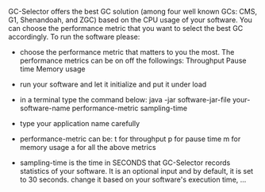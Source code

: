 GC-Selector offers the best GC solution (among four well known GCs: CMS, G1, Shenandoah, and ZGC) based on the CPU usage of your software.
You can choose the performance metric that you want to select the best GC accordingly.
To run the software please:
- choose the performance metric that matters to you the most. The performance metrics can be on off the followings:
    Throughput
    Pause time
    Memory usage
- run your software and let it initialize and put it under load
- in a terminal type the command below:
    java -jar software-jar-file your-software-name performance-metric sampling-time

- type your application name carefully
- performance-metric can be:
    t for throughput
    p for pause time
    m for memory usage
    a for all the above metrics
    
- sampling-time is the time in SECONDS that GC-Selector records statistics of your software. 
  It is an optional input and by default, it is set to 30 seconds.
  change it based on your software's execution time, ...
